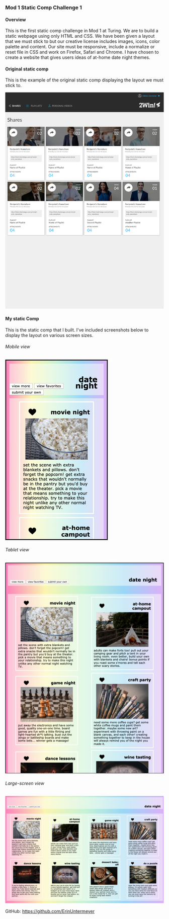 ### Mod 1 Static Comp Challenge 1

#### Overview

This is the first static comp challenge in Mod 1 at Turing. We are to build a static webpage using only HTML and CSS. We have been given a layout that we must stick to but our creative license includes images, icons, color palette and content. Our site must be responsive, include a normalize or reset file in CSS and work on Firefox, Safari and Chrome. I have chosen to create a website that gives users ideas of at-home date night themes.

#### Original static comp

This is the example of the original static comp displaying the layout we must stick to.

![alt text](./assets/static-comp-original.jpg)

#### My static Comp

This is the static comp that I built. I've included screenshots below to display the layout on various screen sizes.

###### Mobile view

![alt text](./assets/mobile-view.png)

###### Tablet view

![alt text](./assets/tablet-view.png)

###### Large-screen view

![alt text](./assets/large-screen-view.png)


GitHub: https://github.com/ErinUntermeyer
